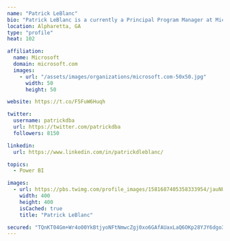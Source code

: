 ```yaml
---
name: "Patrick LeBlanc"
bio: "Patrick LeBlanc is a currently a Principal Program Manager at Microsoft and a contributing partner to Guy in a Cube. Along with his 15+ years’ experience in IT he holds a Masters of Science degree from Louisiana State University. He is the author and co-author of five SQL Server books. Prior to joining Microsoft he was awarded Microsoft MVP award for his contributions to the community. Patrick is a regular speaker at many SQL Server Conferences and Community events."
location: Alpharetta, GA
type: "profile"
heat: 102

affiliation:
  name: Microsoft
  domain: microsoft.com
  images:
    - url: "/assets/images/organizations/microsoft.com-50x50.jpg"
      width: 50
      height: 50

website: https://t.co/F5FuW6Huqh

twitter:
  username: patrickdba
  url: https://twitter.com/patrickdba
  followers: 8150

linkedin:
  url: https://www.linkedin.com/in/patrickdleblanc/

topics:
  - Power BI

images:
  - url: https://pbs.twimg.com/profile_images/1581687405358333954/jauNU1-Y_400x400.jpg
    width: 400
    height: 400
    isCached: true
    title: "Patrick LeBlanc"

secured: "TQnKT04Gm+Wr4o00YkBtjyoNFtNmwcZgj0xo6GAfAUaxLaQ6OKp28YJY6dgo3clz4tUgimqvao1SRa+BXSjXCLQEmf9w+LBevXsT4uRAk4OT4TluK7TjqR3cNN29smYxJoNfEknv+xqxVH/a+RVXLV7erAOskMzsLOweT7ZHN79oBzadMZfPXBCLpdqUQXpXDN/6uPllC70jiFRAVHvCxWjNaUAoBb00yzUxPDrSnv0vMN7CYya8friaVPfZkyDR3m/A1zMlbFkbmkGF6/QsaV6Xht9WxZ42fwDlvq3grhlybZiLL4YlpQc1URAo9QaVX+Vn+t71Tk6vwleSncw58IzzEJJgMd7VkMuoIjT4FuItUMJH1uWQWVmn4+8UcVY+hB5GS5WXnB5n2F3W7NItFVT4nOBjrvfzQIGMy4pMvgM=;uPR8xLrXCGEj0dWixW9ayQ=="
---
```


